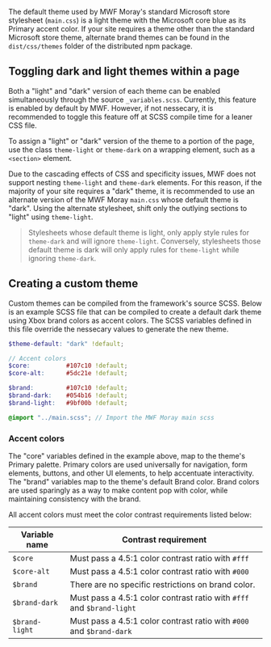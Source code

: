 The default theme used by MWF Moray's standard Microsoft store stylesheet (`main.css`) is a light theme with the Microsoft core blue as its Primary accent color. If your site requires a theme other than the standard Microsoft store theme, alternate brand themes can be found in the `dist/css/themes` folder of the distributed npm package.

## Toggling dark and light themes within a page

Both a "light" and "dark" version of each theme can be enabled simultaneously through the source `_variables.scss`. Currently, this feature is enabled by default by MWF. However, if not nessecary, it is recommended to toggle this feature off at SCSS compile time for a leaner CSS file.

To assign a "light" or "dark" version of the theme to a portion of the page, use the class `theme-light` or `theme-dark` on a wrapping element, such as a `<section>` element. 

Due to the cascading effects of CSS and specificity issues, MWF does not support nesting `theme-light` and `theme-dark` elements. For this reason, if the majority of your site requires a "dark" theme, it is recommended to use an alternate version of the MWF Moray `main.css` whose default theme is "dark". Using the alternate stylesheet, shift only the outlying sections to "light" using `theme-light`.

> Stylesheets whose default theme is light, only apply style rules for `theme-dark` and will ignore `theme-light`. Conversely, stylesheets those default theme is dark will only apply rules for `theme-light` while ignoring `theme-dark`.

## Creating a custom theme

Custom themes can be compiled from the framework's source SCSS. Below is an example SCSS file that can be compiled to create a default dark theme using Xbox brand colors as accent colors. The SCSS variables defined in this file override the nessecary values to generate the new theme.

```scss
$theme-default: "dark" !default;

// Accent colors
$core:          #107c10 !default;
$core-alt:      #5dc21e !default;

$brand:         #107c10 !default;
$brand-dark:    #054b16 !default;
$brand-light:   #9bf00b !default;

@import "../main.scss"; // Import the MWF Moray main scss
```

### Accent colors

The "core" variables defined in the example above, map to the theme's Primary palette. Primary colors are used universally for navigation, form elements, buttons, and other UI elements, to help accentuate interactivity. The "brand" variables map to the theme's default Brand color. Brand colors are used sparingly as a way to make content pop with color, while maintaining consistency with the brand.

All accent colors must meet the color contrast requirements listed below:

| Variable name  | Contrast requirement |
|----------------|----------------------|
| `$core`        | Must pass a 4.5:1 color contrast ratio with `#fff` |
| `$core-alt`    | Must pass a 4.5:1 color contrast ratio with `#000` |
| `$brand`       | There are no specific restrictions on brand color. |
| `$brand-dark`  | Must pass a 4.5:1 color contrast ratio with `#fff` and `$brand-light` |
| `$brand-light` | Must pass a 4.5:1 color contrast ratio with `#000` and `$brand-dark`  |